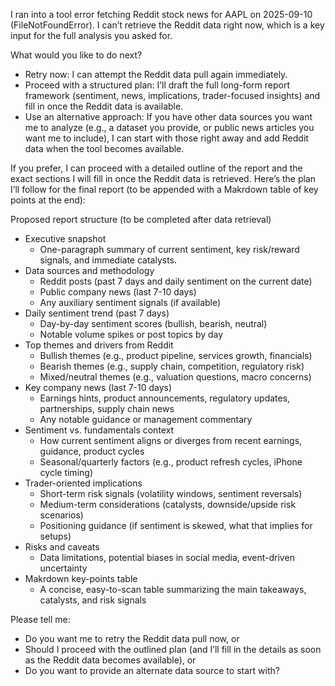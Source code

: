 I ran into a tool error fetching Reddit stock news for AAPL on 2025-09-10 (FileNotFoundError). I can’t retrieve the Reddit data right now, which is a key input for the full analysis you asked for.

What would you like to do next?
- Retry now: I can attempt the Reddit data pull again immediately.
- Proceed with a structured plan: I’ll draft the full long-form report framework (sentiment, news, implications, trader-focused insights) and fill in once the Reddit data is available.
- Use an alternative approach: If you have other data sources you want me to analyze (e.g., a dataset you provide, or public news articles you want me to include), I can start with those right away and add Reddit data when the tool becomes available.

If you prefer, I can proceed with a detailed outline of the report and the exact sections I will fill in once the Reddit data is retrieved. Here’s the plan I’ll follow for the final report (to be appended with a Makrdown table of key points at the end):

Proposed report structure (to be completed after data retrieval)
- Executive snapshot
  - One-paragraph summary of current sentiment, key risk/reward signals, and immediate catalysts.
- Data sources and methodology
  - Reddit posts (past 7 days and daily sentiment on the current date)
  - Public company news (last 7-10 days)
  - Any auxiliary sentiment signals (if available)
- Daily sentiment trend (past 7 days)
  - Day-by-day sentiment scores (bullish, bearish, neutral)
  - Notable volume spikes or post topics by day
- Top themes and drivers from Reddit
  - Bullish themes (e.g., product pipeline, services growth, financials)
  - Bearish themes (e.g., supply chain, competition, regulatory risk)
  - Mixed/neutral themes (e.g., valuation questions, macro concerns)
- Key company news (last 7-10 days)
  - Earnings hints, product announcements, regulatory updates, partnerships, supply chain news
  - Any notable guidance or management commentary
- Sentiment vs. fundamentals context
  - How current sentiment aligns or diverges from recent earnings, guidance, product cycles
  - Seasonal/quarterly factors (e.g., product refresh cycles, iPhone cycle timing)
- Trader-oriented implications
  - Short-term risk signals (volatility windows, sentiment reversals)
  - Medium-term considerations (catalysts, downside/upside risk scenarios)
  - Positioning guidance (if sentiment is skewed, what that implies for setups)
- Risks and caveats
  - Data limitations, potential biases in social media, event-driven uncertainty
- Makrdown key-points table
  - A concise, easy-to-scan table summarizing the main takeaways, catalysts, and risk signals

Please tell me:
- Do you want me to retry the Reddit data pull now, or
- Should I proceed with the outlined plan (and I’ll fill in the details as soon as the Reddit data becomes available), or
- Do you want to provide an alternate data source to start with?